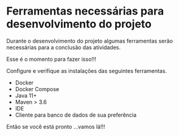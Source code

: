 # Ferramentas necessárias para desenvolvimento do projeto

Durante o desenvolvimento do projeto algumas ferramentas serão necessárias
para a conclusão das atividades.

Esse é o momento para fazer isso!!!

Configure e verifique as instalações das seguintes ferramentas.

* Docker
* Docker Compose
* Java 11+
* Maven > 3.6
* IDE
* Cliente para banco de dados de sua preferência


Então se você está pronto ...vamos lá!!!